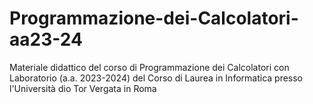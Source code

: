 # Programmazione-dei-Calcolatori-aa23-24
Materiale didattico del corso di Programmazione dei Calcolatori con Laboratorio (a.a. 2023-2024) del Corso di Laurea in Informatica presso l'Università dio Tor Vergata in Roma
